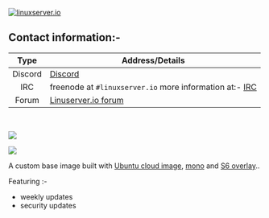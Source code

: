 [linuxserverurl]: https://linuxserver.io
[forumurl]: https://forum.linuxserver.io
[ircurl]: https://www.linuxserver.io/irc/
[appurl]: https://cloud-images.ubuntu.com
[dockerfileurl]: https://github.com/linuxserver/docker-baseimage-ubuntu/blob/master/Dockerfile
[monourl]: https://www.mono-project.com


[![linuxserver.io](https://raw.githubusercontent.com/linuxserver/docker-templates/master/linuxserver.io/img/linuxserver_medium.png?v=4&s=4000)][linuxserverurl]


## Contact information:- 

| Type | Address/Details | 
| :---: | --- |
| Discord | [Discord](https://discord.gg/YWrKVTn) |
| IRC | freenode at `#linuxserver.io` more information at:- [IRC][ircurl]
| Forum | [Linuserver.io forum][forumurl] |

&nbsp;
&nbsp;


[![](https://raw.githubusercontent.com/linuxserver/docker-templates/master/linuxserver.io/img/Dockerfile-Link-green.png)](https://github.com/linuxserver/docker-baseimage-mono/blob/master/Dockerfile)

[![](https://images.microbadger.com/badges/image/lsiobase/mono.svg)](https://microbadger.com/images/lsiobase/mono "Get your own image badge on microbadger.com")

A custom base image built with [Ubuntu cloud image][appurl], [mono][monourl] and [S6 overlay](https://github.com/just-containers/s6-overlay).. 

Featuring :-

 + weekly updates 
 + security updates

